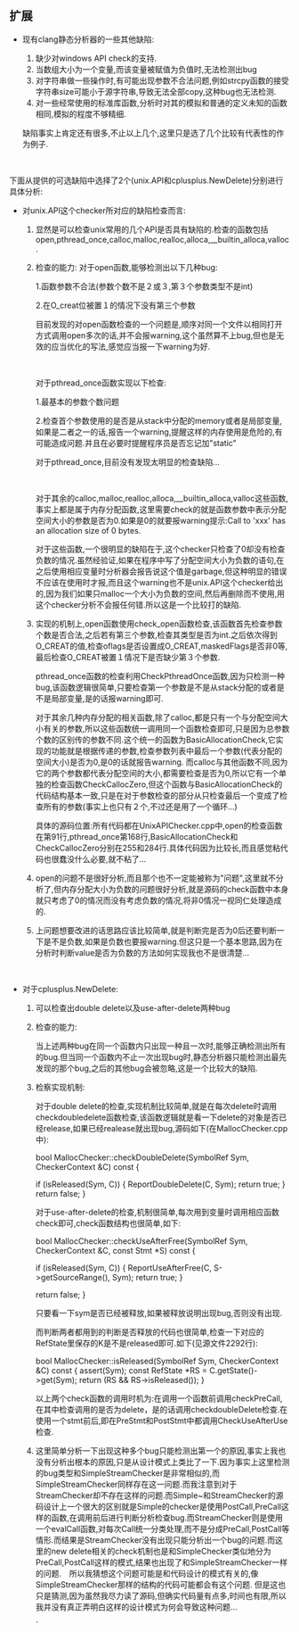 ## 扩展

* 现有clang静态分析器的一些其他缺陷:

  1. 缺少对windows API check的支持.
  2. 当数组大小为一个变量,而该变量被赋值为负值时,无法检测出bug
  3. 对字符串做一些操作时,有可能出现参数不合法问题,例如strcpy函数的接受字符串size可能小于源字符串,导致无法全部copy,这种bug也无法检测.
  4. 对一些经常使用的标准库函数,分析时对其的模拟和普通的定义未知的函数相同,模拟的程度不够精细.

  缺陷事实上肯定还有很多,不止以上几个,这里只是选了几个比较有代表性的作为例子.

  ​

下面从提供的可选缺陷中选择了2个(unix.API和cplusplus.NewDelete)分别进行具体分析:

* 对unix.API这个checker所对应的缺陷检查而言:

  1. 显然是可以检查unix常用的几个API是否具有缺陷的.检查的函数包括open,pthread_once,calloc,malloc,realloc,alloca,__builtin_alloca,valloc.

  2. 检查的能力:
     对于open函数,能够检测出以下几种bug:

     1.函数参数不合法(参数个数不是２或３,第３个参数类型不是int)

     2.在O_creat位被置１的情况下没有第三个参数

     目前发现的对open函数检查的一个问题是,顺序对同一个文件以相同打开方式调用open多次的话,并不会报warning,这个虽然算不上bug,但也是无效的应当优化的写法,感觉应当报一下warning为好.

     ​

     对于pthread_once函数实现以下检查:

     1.最基本的参数个数问题

     2.检查首个参数使用的是否是从stack中分配的memory或者是局部变量,如果是二者之一的话,报告一个warning,提醒这样的内存使用是危险的,有可能造成问题.并且在必要时提醒程序员是否忘记加"static"

     对于pthread_once,目前没有发现太明显的检查缺陷...

     ​

     对于其余的calloc,malloc,realloc,alloca,__builtin_alloca,valloc这些函数,事实上都是属于内存分配函数,这里需要check的就是函数参数中表示分配空间大小的参数是否为0.如果是0的就要报warning提示:Call to 'xxx' has an allocation size of 0 bytes.

     对于这些函数,一个很明显的缺陷在于,这个checker只检查了0却没有检查负数的情况.虽然经验证,如果在程序中写了分配空间大小为负数的语句,在之后使用相应变量时分析器会报告说这个值是garbage,但这种明显的错误不应该在使用时才报,而且这个warning也不是unix.API这个checker给出的,因为我们如果只malloc一个大小为负数的空间,然后再删除而不使用,用这个checker分析不会报任何错.所以这是一个比较打的缺陷.

  3. 实现的机制上,open函数使用check_open函数检查,该函数首先检查参数个数是否合法,之后若有第三个参数,检查其类型是否为int.之后依次得到O_CREAT的值,检查oflags是否设置成O_CREAT,maskedFlags是否非0等,最后检查O_CREAT被置１情况下是否缺少第３个参数.

     pthread_once函数的检查利用CheckPthreadOnce函数,因为只检测一种bug,该函数逻辑很简单,只要检查第一个参数是不是从stack分配的或者是不是局部变量,是的话报warning即可.

     对于其余几种内存分配的相关函数,除了calloc,都是只有一个与分配空间大小有关的参数,所以这些函数统一调用同一个函数检查即可,只是因为总参数个数的区别传的参数不同.这个统一的函数为BasicAllocationCheck,它实现的功能就是根据传递的参数,检查参数列表中最后一个参数(代表分配的空间大小)是否为0,是0的话就报告warning.   而calloc与其他函数不同,因为它的两个参数都代表分配空间的大小,都需要检查是否为0,所以它有一个单独的检查函数CheckCallocZero,但这个函数与BasicAllocationCheck的代码结构基本一致,只是在对于参数检查的部分从只检查最后一个变成了检查所有的参数(事实上也只有２个,不过还是用了一个循环...)

     具体的源码位置:所有代码都在UnixAPIChecker.cpp中,open的检查函数在第91行,pthread_once第168行,BasicAllocationCheck和CheckCallocZero分别在255和284行.具体代码因为比较长,而且感觉粘代码也很蠢没什么必要,就不粘了...

  4. open的问题不是很好分析,而且那个也不一定能被称为"问题",这里就不分析了,但内存分配大小为负数的问题很好分析,就是源码的check函数中本身就只考虑了0的情况而没有考虑负数的情况,将非0情况一视同仁处理造成的.

  5. 上问题想要改进的话思路应该比较简单,就是判断完是否为0后还要判断一下是不是负数,如果是负数也要报warning.但这只是一个基本思路,因为在分析时判断value是否为负数的方法如何实现我也不是很清楚...

     ​

* 对于cplusplus.NewDelete:

  1. 可以检查出double delete以及use-after-delete两种bug

  2. 检查的能力:

     当上述两种bug在同一个函数内只出现一种且一次时,能够正确检测出所有的bug.但当同一个函数内不止一次出现bug时,静态分析器只能检测出最先发现的那个bug,之后的其他bug会被忽略,这是一个比较大的缺陷.

  3. 检察实现机制:

     对于double delete的检查,实现机制比较简单,就是在每次delete时调用checkdoubledelete函数检查,该函数逻辑就是看一下delete的对象是否已经release,如果已经realease就出现bug,源码如下(在MallocChecker.cpp中):

     bool MallocChecker::checkDoubleDelete(SymbolRef Sym, CheckerContext &C) const {

       if (isReleased(Sym, C)) {
         ReportDoubleDelete(C, Sym);
         return true;
       }
       return false;
     }

     对于use-after-delete的检查,机制很简单,每次用到变量时调用相应函数check即可,check函数结构也很简单,如下:

     bool MallocChecker::checkUseAfterFree(SymbolRef Sym, CheckerContext &C,                                  const Stmt *S) const {


       if (isReleased(Sym, C)) {
         ReportUseAfterFree(C, S->getSourceRange(), Sym);
         return true;
       }

       return false;
     }

     只要看一下sym是否已经被释放,如果被释放说明出现bug,否则没有出现.

     而判断两者都用到的判断是否释放的代码也很简单,检查一下对应的RefState里保存的K是不是released即可.如下(见源文件2292行):

     bool MallocChecker::isReleased(SymbolRef Sym, CheckerContext &C) const {
       assert(Sym);
       const RefState *RS = C.getState()->get<RegionState>(Sym);
       return (RS && RS->isReleased());
     }

     以上两个check函数的调用时机为:在调用一个函数前调用checkPreCall,在其中检查调用的是否为delete，是的话调用checkdoubleDelete检查.在使用一个stmt前后,即在PreStmt和PostStmt中都调用CheckUseAfterUse检查.

  4. 这里简单分析一下出现这种多个bug只能检测出第一个的原因,事实上我也没有分析出根本的原因,只是从设计模式上类比了一下.因为事实上这里检测的bug类型和SimpleStreamChecker是非常相似的,而SimpleStreamChecker同样存在这一问题.而我注意到对于StreamChecker却不存在这样的问题.而Simple~和StreamChecker的源码设计上一个很大的区别就是Simple的checker是使用PostCall,PreCall这样的函数,在调用前后进行判断分析检查bug.而StreamChecker则是使用一个evalCall函数,对每次Call统一分类处理,而不是分成PreCall,PostCall等情形.而结果是StreamChecker没有出现只能分析出一个bug的问题.而这里的new delete相关的check机制也是和SimpleChecker类似地分为PreCall,PostCall这样的模式,结果也出现了和SimpleStreamChecker一样的问题.　所以我猜想这个问题可能是和代码设计的模式有关的,像SimpleStreamChecker那样的结构的代码可能都会有这个问题. 但是这也只是猜测,因为虽然我尽力读了源码,但确实代码量有点多,时间也有限,所以我并没有真正弄明白这样的设计模式为何会导致这种问题...

     `

     ​



